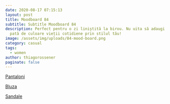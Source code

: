 ```yaml
---
date: 2020-08-17 07:15:13
layout: post
title: Moodboard 84
subtitle: Subtitle Moodboard 84
description: Perfect pentru o zi liniștită la birou. Nu uita să adaugi mereu o
  pată de culoare vieții cotidiene prin stilul tău!
image: /assets/img/uploads/84-mood-board.png
category: casual
tags:
  - women
author: thiagorossener
paginate: false
---
```

[Pantaloni](http://bit.do/fHzVZ)

[Bluza](http://bit.do/fHzV5)

[Sandale](http://bit.do/fHzV7)